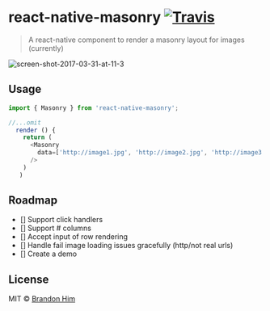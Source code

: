 # react-native-masonry [![Travis](https://img.shields.io/travis/brh55/react-native-masonry.svg?style=flat-square)](https://travis-ci.org/brh55/react-native-masonry)
> A react-native component to render a masonry layout for images (currently)

![screen-shot-2017-03-31-at-11-3](https://cloud.githubusercontent.com/assets/6020066/24564115/a48c07a0-1605-11e7-964d-2293a4b72ee6.png)

## Usage
```js
import { Masonry } from 'react-native-masonry';

//...omit
  render () {
    return (
      <Masonry
        data=['http://image1.jpg', 'http://image2.jpg', 'http://image3.jpg']
      />
    )
   )
```

## Roadmap
- [] Support click handlers
- [] Support # columns
- [] Accept input of row rendering
- [] Handle fail image loading issues gracefully (http/not real urls)
- [] Create a demo

## License
MIT © [Brandon Him](https://github.com/brh55/react-native-masonry)
